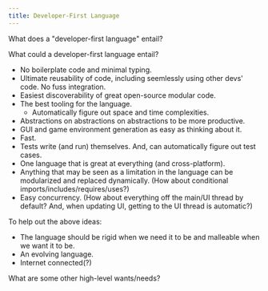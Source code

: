 ```yaml
---
title: Developer-First Language
---
```

What does a "developer-first language" entail?

What could a developer-first language entail?

- No boilerplate code and minimal typing.
- Ultimate reusability of code, including seemlessly using other devs' code. No fuss integration.
- Easiest discoverability of great open-source modular code.
- The best tooling for the language.
  - Automatically figure out space and time complexities.
- Abstractions on abstractions on abstractions to be more productive.
- GUI and game environment generation as easy as thinking about it.
- Fast.
- Tests write (and run) themselves. And, can automatically figure out test cases.
- One language that is great at everything (and cross-platform).
- Anything that may be seen as a limitation in the language can be modularized and replaced dynamically. (How about conditional imports/includes/requires/uses?)
- Easy concurrency. (How about everything off the main/UI thread by default? And, when updating UI, getting to the UI thread is automatic?)

To help out the above ideas:
- The language should be rigid when we need it to be and malleable when we want it to be.
- An evolving language.
- Internet connected(?)

What are some other high-level wants/needs?
